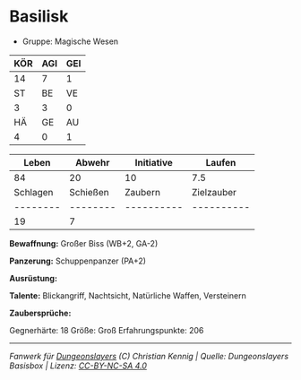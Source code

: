 # Basilisk  
- Gruppe: Magische Wesen  

| KÖR | AGI | GEI |  
| --- | --- | --- |  
| 14  | 7   | 1   |
| ST  | BE  | VE  |  
| 3   | 3   | 0   |
| HÄ  | GE  | AU  |  
| 4   | 0   | 1   |


| Leben    | Abwehr   | Initiative | Laufen     |
| -------- | -------- | ---------- | ---------- |
| 84       | 20       | 10         | 7.5        |
| Schlagen | Schießen | Zaubern    | Zielzauber |
| -------- | -------- | ---------- | ---------- |
| 19       | 7        |            |            |

**Bewaffnung:**
Großer Biss (WB+2, GA-2)

**Panzerung:**
Schuppenpanzer (PA+2)

**Ausrüstung:**


**Talente:**
Blickangriff, Nachtsicht, Natürliche Waffen, Versteinern

**Zaubersprüche:**


Gegnerhärte: 18
Größe: Groß
Erfahrungspunkte: 206



___
*Fanwerk für [Dungeonslayers](https://www.dungeonslayers.net/) (C) Christian Kennig | Quelle: Dungeonslayers Basisbox | Lizenz: [CC-BY-NC-SA 4.0](https://creativecommons.org/licenses/by-nc-sa/4.0/deed.de)*